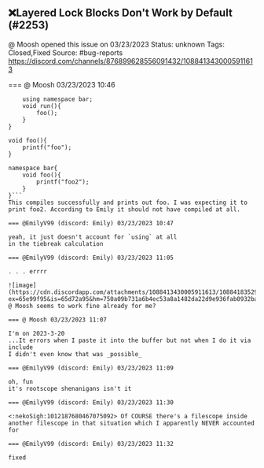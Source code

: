 ## ❌Layered Lock Blocks Don't Work by Default (#2253)
@ Moosh opened this issue on 03/23/2023
Status: unknown
Tags: Closed,Fixed
Source: #bug-reports https://discord.com/channels/876899628556091432/1088413430005911613


=== @ Moosh 03/23/2023 10:46

```ffc script test{
    using namespace bar;
    void run(){
        foo();
    }
}

void foo(){
    printf("foo");
}

namespace bar{
    void foo(){
        printf("foo2");
    }
}```
This compiles successfully and prints out foo. I was expecting it to print foo2. According to Emily it should not have compiled at all.

=== @EmilyV99 (discord: Emily) 03/23/2023 10:47

yeah, it just doesn't account for `using` at all
in the tiebreak calculation

=== @EmilyV99 (discord: Emily) 03/23/2023 11:05

. . . errrr

![image](https://cdn.discordapp.com/attachments/1088413430005911613/1088418352969560074/image.png?ex=65e99f95&is=65d72a95&hm=750a09b731a6b4ec53a8a1482da22d9e936fab0932ba6bb62cf9e8b7060efab9&)
@ Moosh seems to work fine already for me?

=== @ Moosh 03/23/2023 11:07

I'm on 2023-3-20
...It errors when I paste it into the buffer but not when I do it via include
I didn't even know that was _possible_

=== @EmilyV99 (discord: Emily) 03/23/2023 11:09

oh, fun
it's rootscope shenanigans isn't it

=== @EmilyV99 (discord: Emily) 03/23/2023 11:30

<:nekoSigh:1012187680467075092> Of COURSE there's a filescope inside another filescope in that situation which I apparently NEVER accounted for

=== @EmilyV99 (discord: Emily) 03/23/2023 11:32

fixed
